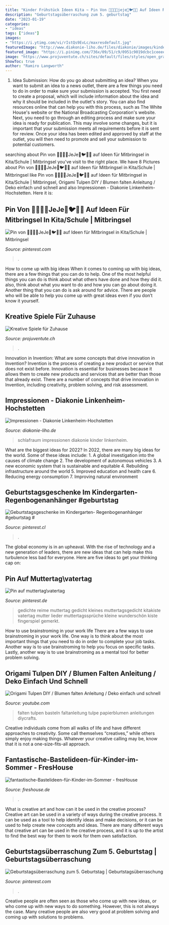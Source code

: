 ```yaml
---
title: "Kinder Frühstück Ideen Kita ~ Pin Von 🐝🐞🍀🌳jeje🦄🐦🦋🐛 Auf Ideen Für Mitbringsel In Kita/schule"
description: "Geburtstagsüberraschung zum 5. geburtstag"
date: "2023-01-19"
categories:
- "ideas"
tags: ["ideas"]
images:
- "https://i.ytimg.com/vi/rIstQs9EvLc/maxresdefault.jpg"
featuredImage: "http://www.diakonie-liho.de/files/diakonie/images/kinder_foerdern/unsere_kindergaerten/kinderreigen/Schlafraum.jpg"
featured_image: "https://i.pinimg.com/736x/09/51/c9/0951c9019dcbc1ceeeed0c4f90cca161.jpg"
image: "https://www.projuventute.ch/sites/default/files/styles/open_graph_image/public/2020-03/Kreatives-Spielen-zu-Hause.jpg?h=a5eb5da0&amp;itok=jobZ3Cmv"
ShowToc: true
author: "Ramiro Langworth"
---
```



1. Idea Submission: How do you go about submitting an idea?
When you want to submit an idea to a news outlet, there are a few things you need to do in order to make sure your submission is accepted. 
You first need to create a proposal, which will include information about the idea and why it should be included in the outlet's story. You can also find resources online that can help you with this process, such as The White House's website or the National Broadcasting Corporation's website. 
Next, you need to go through an editing process and make sure your idea is ready for publication. This may involve some changes, but it is important that your submission meets all requirements before it is sent for review. 
Once your idea has been edited and approved by staff at the outlet, you will then need to promote and sell your submission to potential customers.

	

		
searching about Pin von 🐝🐞🍀🌳JeJe🦄🐦🦋🐛 auf Ideen für Mitbringsel in Kita/Schule | Mitbringsel you've visit to the right place. We have 8 Pictures about Pin von 🐝🐞🍀🌳JeJe🦄🐦🦋🐛 auf Ideen für Mitbringsel in Kita/Schule | Mitbringsel like Pin von 🐝🐞🍀🌳JeJe🦄🐦🦋🐛 auf Ideen für Mitbringsel in Kita/Schule | Mitbringsel, Origami Tulpen DIY / Blumen falten Anleitung / Deko einfach und schnell and also Impressionen - Diakonie Linkenheim-Hochstetten. Here it is:
		
    
## Pin Von 🐝🐞🍀🌳JeJe🦄🐦🦋🐛 Auf Ideen Für Mitbringsel In Kita/Schule | Mitbringsel

<img loading=lazy src="https://i.pinimg.com/736x/f4/2b/23/f42b2367d2dbf703c0a26f779f576668.jpg" onerror="this.onerror=null;this.src='https://tse3.mm.bing.net/th?id=OIP.tVovzsyd1bhFx5AjAP9OaQHaJ3&amp;pid=15.1';" alt="Pin von 🐝🐞🍀🌳JeJe🦄🐦🦋🐛 auf Ideen für Mitbringsel in Kita/Schule | Mitbringsel">

_Source: pinterest.com_

>. 

	

How to come up with big ideas
When it comes to coming up with big ideas, there are a few things that you can do to help. One of the most helpful things you can do is think about what others have done and how they did it. also, think about what you want to do and how you can go about doing it. Another thing that you can do is ask around for advice. There are people who will be able to help you come up with great ideas even if you don’t know it yourself.

    
## Kreative Spiele Für Zuhause

<img loading=lazy src="https://www.projuventute.ch/sites/default/files/styles/open_graph_image/public/2020-03/Kreatives-Spielen-zu-Hause.jpg?h=a5eb5da0&amp;itok=jobZ3Cmv" onerror="this.onerror=null;this.src='https://tse1.mm.bing.net/th?id=OIP.KqZo1UbYhoTixqAAm2RqdAHaD4&amp;pid=15.1';" alt="Kreative Spiele für Zuhause">

_Source: projuventute.ch_

>. 

	

Innovation in Invention: What are some concepts that drive innovation in Invention?
Invention is the process of creating a new product or service that does not exist before. Innovation is essential for businesses because it allows them to create new products and services that are better than those that already exist. There are a number of concepts that drive innovation in Invention, including creativity, problem solving, and risk assessment.

    
## Impressionen - Diakonie Linkenheim-Hochstetten

<img loading=lazy src="http://www.diakonie-liho.de/files/diakonie/images/kinder_foerdern/unsere_kindergaerten/kinderreigen/Schlafraum.jpg" onerror="this.onerror=null;this.src='https://tse2.mm.bing.net/th?id=OIP.QJ8RCR1KazGNSQeB0xD1xwHaE7&amp;pid=15.1';" alt="Impressionen - Diakonie Linkenheim-Hochstetten">

_Source: diakonie-liho.de_

>schlafraum impressionen diakonie kinder linkenheim. 

	

What are the biggest ideas for 2022?
In 2022, there are many big ideas for the world. Some of these ideas include: 1. A global investigation into the causes of climate change 2. The development of autonomous vehicles 3. A new economic system that is sustainable and equitable 4. Rebuilding infrastructure around the world 5. Improved education and health care 6. Reducing energy consumption 7. Improving natural environment 
    
## Geburtstagsgeschenke Im Kindergarten- Regenbogenanhänger #geburtstag #

<img loading=lazy src="https://i.pinimg.com/736x/09/51/c9/0951c9019dcbc1ceeeed0c4f90cca161.jpg" onerror="this.onerror=null;this.src='https://tse3.mm.bing.net/th?id=OIP.RG1qpzWZNVpGgcQLJSQsUQHaJ3&amp;pid=15.1';" alt="Geburtstagsgeschenke im Kindergarten- Regenbogenanhänger #geburtstag #">

_Source: pinterest.cl_

>. 

	

The global economy is in an upheaval. With the rise of technology and a new generation of leaders, there are new ideas that can help make this turbulence less bad for everyone. Here are five ideas to get your thinking cap on: 

    
## Pin Auf Muttertag\vatertag

<img loading=lazy src="https://i.pinimg.com/736x/6d/84/73/6d8473f39592c5125ef93b680109e96e.jpg" onerror="this.onerror=null;this.src='https://tse2.mm.bing.net/th?id=OIP.FQnaOC4j562VS7-2RcjhjAHaLG&amp;pid=15.1';" alt="Pin auf muttertag\vatertag">

_Source: pinterest.de_

>gedichte reime muttertag gedicht kleines muttertagsgedicht kitakiste vatertag mutter lieder muttertagssprüche kleine wunderschön kiste fingerspiel gemerkt. 

	

How to use brainstroming in your work life
There are a few ways to use brainstroming in your work life. One way is to think about the most important things that you need to do in order to complete your job tasks. Another way is to use brainstroming to help you focus on specific tasks. Lastly, another way is to use brainstroming as a mental tool for better problem solving.

    
## Origami Tulpen DIY / Blumen Falten Anleitung / Deko Einfach Und Schnell

<img loading=lazy src="https://i.ytimg.com/vi/rIstQs9EvLc/maxresdefault.jpg" onerror="this.onerror=null;this.src='https://tse2.mm.bing.net/th?id=OIP.R_aSk7qx6yaH_Lt56rQVdQHaEK&amp;pid=15.1';" alt="Origami Tulpen DIY / Blumen falten Anleitung / Deko einfach und schnell">

_Source: youtube.com_

>falten tulpen basteln faltanleitung tulpe papierblumen anleitungen diycrafts. 

	

Creative individuals come from all walks of life and have different approaches to creativity. Some call themselves “creatives,” while others simply enjoy making things. Whatever your creative calling may be, know that it is not a one-size-fits-all approach.

    
## Fantastische-Bastelideen-für-Kinder-im-Sommer - FresHouse

<img loading=lazy src="https://cdn.freshouse.de/uploads/2016/08/fantastische-Bastelideen-für-Kinder-im-Sommer.jpg" onerror="this.onerror=null;this.src='https://tse3.mm.bing.net/th?id=OIP.hhsshxEnbGUg7Do7we8NqAHaHE&amp;pid=15.1';" alt="fantastische-Bastelideen-für-Kinder-im-Sommer - fresHouse">

_Source: freshouse.de_

>. 

	

What is creative art and how can it be used in the creative process?
Creative art can be used in a variety of ways during the creative process. It can be used as a tool to help identify ideas and make decisions, or it can be used to help create new concepts and ideas. There are many different ways that creative art can be used in the creative process, and it is up to the artist to find the best way for them to work for them own satisfaction.

    
## Geburtstagsüberraschung Zum 5. Geburtstag | Geburtstagsüberraschung

<img loading=lazy src="https://i.pinimg.com/736x/95/be/f0/95bef02c5a373a65fecb05a640907947.jpg" onerror="this.onerror=null;this.src='https://tse4.mm.bing.net/th?id=OIP.qzyv37uchczAxHW7JasPigHaNK&amp;pid=15.1';" alt="Geburtstagsüberraschung zum 5. Geburtstag | Geburtstagsüberraschung">

_Source: pinterest.com_

>. 

	

Creative people are often seen as those who come up with new ideas, or who come up with new ways to do something. However, this is not always the case. Many creative people are also very good at problem solving and coming up with solutions to problems.

